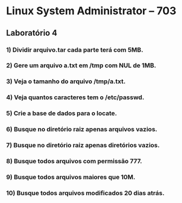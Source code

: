# Linux System Administrator – 703 

## Laboratório 4


### 1) Dividir arquivo.tar cada parte terá com 5MB.

### 2) Gere um arquivo a.txt em /tmp com NUL de 1MB.

### 3) Veja o tamanho do arquivo /tmp/a.txt.

### 4) Veja quantos caracteres tem o /etc/passwd.

### 5) Crie a base de dados para o locate.

### 6) Busque no diretório raiz apenas arquivos vazios.

### 7) Busque no diretório raiz apenas diretórios vazios.

### 8) Busque todos arquivos com permissão 777.

### 9) Busque todos arquivos maiores que 10M.

### 10) Busque todos arquivos modificados 20 dias atrás.
